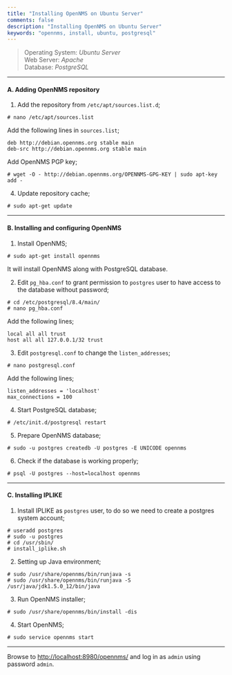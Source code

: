 ```yaml
---
title: "Installing OpenNMS on Ubuntu Server"
comments: false
description: "Installing OpenNMS on Ubuntu Server"
keywords: "opennms, install, ubuntu, postgresql"
---
```

> Operating System: _Ubuntu Server_  
> Web Server: _Apache_  
> Database: _PostgreSQL_  

___

#### A. Adding OpenNMS repository

1. Add the repository from `/etc/apt/sources.list.d`;
```
# nano /etc/apt/sources.list
```
Add the following lines in `sources.list`;
```
deb http://debian.opennms.org stable main
deb-src http://debian.opennms.org stable main
```
Add OpenNMS PGP key;
```
# wget -O - http://debian.opennms.org/OPENNMS-GPG-KEY | sudo apt-key add -
```

4. Update repository cache;
```
# sudo apt-get update
```

___


#### B. Installing and configuring OpenNMS

1. Install OpenNMS;
```
# sudo apt-get install opennms
```
It will install OpenNMS along with PostgreSQL database.

2. Edit `pg_hba.conf` to grant permission to `postgres` user to have access to the database without password;
```
# cd /etc/postgresql/8.4/main/
# nano pg_hba.conf
```
Add the following lines;
```
local all all trust
host all all 127.0.0.1/32 trust
```

3. Edit `postgresql.conf` to change the `listen_addresses`;
```
# nano postgresql.conf
```
Add the following lines;
```
listen_addresses = 'localhost'
max_connections = 100
```

4. Start PostgreSQL database;
```
# /etc/init.d/postgresql restart
```

5. Prepare OpenNMS database;
```
# sudo -u postgres createdb -U postgres -E UNICODE opennms
```

6. Check if the database is working properly;
```
# psql -U postgres --host=localhost opennms
```

___

#### C. Installing IPLIKE

1. Install IPLIKE as `postgres` user, to do so we need to create a postgres system account;
```
# useradd postgres
# sudo -u postgres
# cd /usr/sbin/
# install_iplike.sh
```

2. Setting up Java environment;
```
# sudo /usr/share/opennms/bin/runjava -s
# sudo /usr/share/opennms/bin/runjava -S /usr/java/jdk1.5.0_12/bin/java
```

3. Run OpenNMS installer;
```
# sudo /usr/share/opennms/bin/install -dis
```

4. Start OpenNMS;
```
# sudo service opennms start
```

___

Browse to [http://localhost:8980/opennms/](http://localhost:8980/opennms/) and log in as `admin` using password `admin`.
